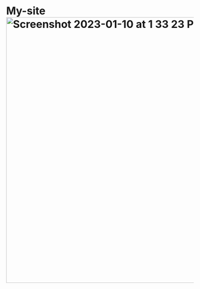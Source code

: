 # My-site <img width="715" alt="Screenshot 2023-01-10 at 1 33 23 PM" src="https://user-images.githubusercontent.com/119545447/211656197-78bdd0b6-2510-4425-b15d-88e87e72bacd.png">
